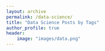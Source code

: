 ```yaml
---
layout: archive
permalink: /data-science/
title: "Data Science Posts by Tags"
author_profile: true
header:
    image: "images/data.png"
---
```


